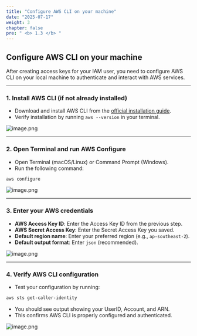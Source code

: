 ```yaml
---
title: "Configure AWS CLI on your machine"
date: "2025-07-17"
weight: 3
chapter: false
pre: " <b> 1.3 </b> "
---
```


## Configure AWS CLI on your machine

After creating access keys for your IAM user, you need to configure AWS CLI on your local machine to authenticate and interact with AWS services.

---

### **1. Install AWS CLI (if not already installed)**

- Download and install AWS CLI from the [official installation guide](https://docs.aws.amazon.com/cli/latest/userguide/getting-started-install.html).
- Verify installation by running `aws --version` in your terminal.

![image.png](/images/01/3/1.png)

---

### **2. Open Terminal and run AWS Configure**

- Open Terminal (macOS/Linux) or Command Prompt (Windows).
- Run the following command:
```bash
aws configure
```

![image.png](/images/01/3/2.png)

---

### **3. Enter your AWS credentials**

- **AWS Access Key ID**: Enter the Access Key ID from the previous step.
- **AWS Secret Access Key**: Enter the Secret Access Key you saved.
- **Default region name**: Enter your preferred region (e.g., `ap-southeast-2`).
- **Default output format**: Enter `json` (recommended).

![image.png](/images/01/3/3.png)

---

### **4. Verify AWS CLI configuration**

- Test your configuration by running:
```bash
aws sts get-caller-identity
```
- You should see output showing your UserID, Account, and ARN.
- This confirms AWS CLI is properly configured and authenticated.

![image.png](/images/01/3/4.png)